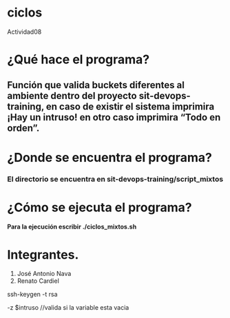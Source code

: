 # ciclos

Actividad08

# ¿Qué hace el programa?

## Función que valida buckets diferentes al ambiente dentro del proyecto sit-devops-training, en caso de existir el sistema imprimira ¡Hay un intruso! en otro caso imprimira “Todo en orden”.
# ¿Donde se encuentra el programa?
### El directorio se encuentra en sit-devops-training/script_mixtos

# ¿Cómo se ejecuta el programa?

#### Para la ejecución escribir ./ciclos_mixtos.sh

# Integrantes.

1. José Antonio Nava
2. Renato Cardiel

ssh-keygen -t rsa

-z $intruso //valida si la variable esta vacia
   




